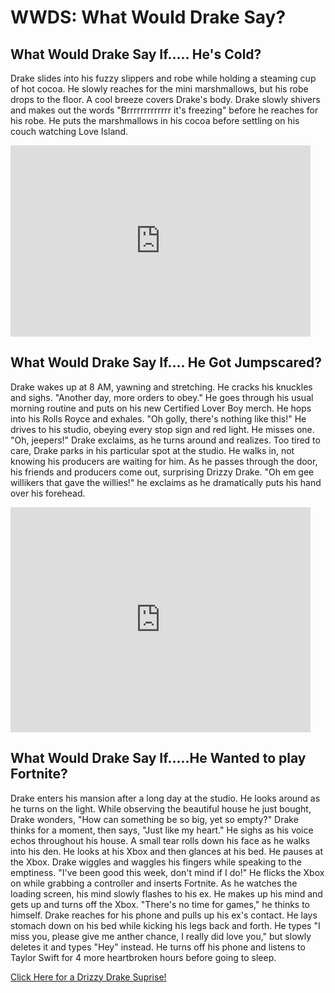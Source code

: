 # WWDS: What Would Drake Say?

<html>
<h2> What Would Drake Say If..... He's Cold?</h2>
<p> Drake slides into his fuzzy slippers and robe while holding a steaming cup of hot cocoa. He slowly reaches for the mini marshmallows, but his robe drops to the floor. A cool breeze covers Drake's body. Drake slowly shivers and makes out the words "Brrrrrrrrrrrrr it's freezing" before he reaches for his robe. He puts the marshmallows in his cocoa before settling on his couch watching Love Island. </p>

  <iframe src="https://giphy.com/embed/11hNZtp1mnDmPm" width="480" height="306" frameBorder="0" class="giphy-embed" allowFullScreen></iframe>

<h2> What Would Drake Say If.... He Got Jumpscared?</h2>
<p> Drake wakes up at 8 AM, yawning and stretching. He cracks his knuckles and sighs. "Another day, more orders to obey." He goes through his usual morning routine and puts on his new Certified Lover Boy merch. He hops into his Rolls Royce and exhales. "Oh golly, there's nothing like this!" He drives to his studio, obeying every stop sign and red light. He misses one. "Oh, jeepers!" Drake exclaims, as he turns around and realizes. Too tired to care, Drake parks in his particular spot at the studio. He walks in, not knowing his producers are waiting for him. As he passes through the door, his friends and producers come out, surprising Drizzy Drake. "Oh em gee willikers that gave the willies!" he exclaims as he dramatically puts his hand over his forehead. </p>

 <iframe src="https://giphy.com/embed/M7BfQuvGf79DO" width="480" height="360" frameBorder="0" class="giphy-embed" allowFullScreen></iframe>
  
<h2> What Would Drake Say If.....He Wanted to play Fortnite?</h2>
<p> Drake enters his mansion after a long day at the studio. He looks around as he turns on the light. While observing the beautiful house he just bought, Drake wonders, "How can something be so big, yet so empty?" Drake thinks for a moment, then says, "Just like my heart." He sighs as his voice echos throughout his house. A small tear rolls down his face as he walks into his den. He looks at his Xbox and then glances at his bed. He pauses at the Xbox. Drake wiggles and waggles his fingers while speaking to the emptiness. "I've been good this week, don't mind if I do!" He flicks the Xbox on while grabbing a controller and inserts Fortnite. As he watches the loading screen, his mind slowly flashes to his ex. He makes up his mind and gets up and turns off the Xbox. "There's no time for games," he thinks to himself. Drake reaches for his phone and pulls up his ex's contact. He lays stomach down on his bed while kicking his legs back and forth. He types "I miss you, please give me anther chance, I really did love you," but slowly deletes it and types "Hey" instead. He turns off his phone and listens to Taylor Swift for 4 more heartbroken hours before going to sleep.</p>

<a href="https://www.youtube.com/watch?v=BNkB_jxv2h8">Click Here for a Drizzy Drake Suprise!</a>

</html>
